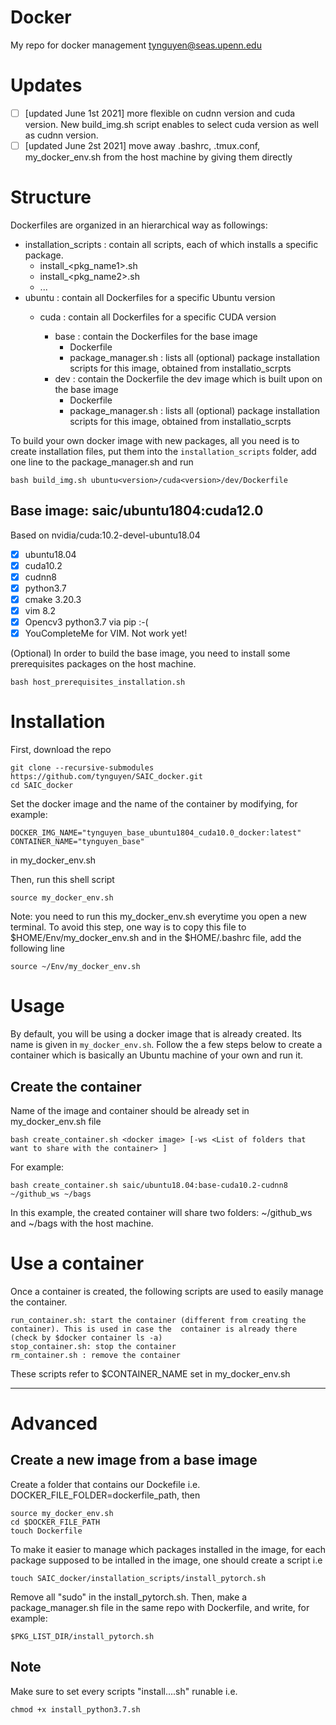 # Docker
My repo for docker management
tynguyen@seas.upenn.edu 

# Updates
- [ ] [updated June 1st 2021] more flexible on cudnn version and cuda version. New build_img.sh script enables to select cuda version as well as cudnn version. 
- [ ] [updated June 2st 2021] move away .bashrc, .tmux.conf, my_docker_env.sh from the host machine by giving them directly 

# Structure 
Dockerfiles are organized in an hierarchical way as followings:
* installation_scripts : contain all scripts, each of which installs a specific package. 
    * install_<pkg_name1>.sh
    * install_<pkg_name2>.sh
    * ... 
* ubuntu<version> : contain all Dockerfiles for a specific Ubuntu version
    * cuda<version> : contain all Dockerfiles for a specific CUDA version
        * base : contain the Dockerfiles for the base image
            * Dockerfile
            * package_manager.sh : lists all (optional) package installation scripts for this image, obtained from installatio_scrpts
        * dev : contain the Dockerfile the dev image which is built upon on the base image 
            * Dockerfile
            * package_manager.sh : lists all (optional) package installation scripts for this image, obtained from installatio_scrpts

To build your own docker image with new packages, all you need is to create installation files, put them into the `installation_scripts` folder, add one line to the package_manager.sh and run
```
bash build_img.sh ubuntu<version>/cuda<version>/dev/Dockerfile
```

## Base image: saic/ubuntu1804:cuda12.0
Based on nvidia/cuda:10.2-devel-ubuntu18.04
- [x] ubuntu18.04
- [x] cuda10.2
- [x] cudnn8 
- [x] python3.7
- [x] cmake 3.20.3 
- [x] vim 8.2 
- [x] Opencv3 python3.7 via pip :-( 
- [x] YouCompleteMe for VIM. Not work yet! 

(Optional) In order to build the base image, you need to install some prerequisites packages on the host machine. 
```
bash host_prerequisites_installation.sh
```

# Installation
First, download the repo
```
git clone --recursive-submodules https://github.com/tynguyen/SAIC_docker.git
cd SAIC_docker
```

Set the docker image and the name of the container by modifying, for example:
```
DOCKER_IMG_NAME="tynguyen_base_ubuntu1804_cuda10.0_docker:latest"
CONTAINER_NAME="tynguyen_base"
```
in my_docker_env.sh 

Then, run this shell script
```
source my_docker_env.sh
```
Note: you need to run this my_docker_env.sh everytime you open a new terminal. To avoid this step, one way is to copy this file to $HOME/Env/my_docker_env.sh and in the $HOME/.bashrc file, add the following line
```
source ~/Env/my_docker_env.sh
```

# Usage 
By default, you will be using a docker image that is already created. Its name is given in `my_docker_env.sh`. 
Follow the a few steps below to create a container which is basically an Ubuntu machine of your own and run it. 
## Create the container 
Name of the image and container should be already set in my_docker_env.sh file
```
bash create_container.sh <docker image> [-ws <List of folders that want to share with the container> ]
```
For example: 
```
bash create_container.sh saic/ubuntu18.04:base-cuda10.2-cudnn8 ~/github_ws ~/bags

```
In this example, the created container will share two folders: ~/github_ws and ~/bags with the host machine. 

# Use a container
Once a container is created, the following scripts are used to easily manage the container.
```
run_container.sh: start the container (different from creating the container). This is used in case the  container is already there (check by $docker container ls -a)
stop_container.sh: stop the container 
rm_container.sh : remove the container
```
These scripts refer to $CONTAINER_NAME set in my_docker_env.sh 

---
# Advanced 
## Create a new image from a base image
Create a folder that contains our Dockefile
i.e. DOCKER_FILE_FOLDER=dockerfile_path, then 
```
source my_docker_env.sh
cd $DOCKER_FILE_PATH
touch Dockerfile
```
To make it easier to manage which packages installed in the image, for each package supposed to be intalled in the image, one should create a script
i.e
```
touch SAIC_docker/installation_scripts/install_pytorch.sh
``` 
Remove all "sudo" in the install_pytorch.sh. Then, make a package_manager.sh file in the same repo with Dockerfile, and write, for example:
```
$PKG_LIST_DIR/install_pytorch.sh
```

## Note
Make sure to set every scripts "install....sh" runable
i.e.
```
chmod +x install_python3.7.sh
```
